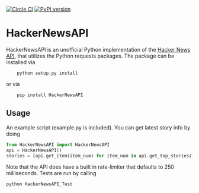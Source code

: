 [![Circle CI](https://circleci.com/gh/rpcope1/HackerNewsAPI-Py.png?style=badge)](https://circleci.com/gh/rpcope1/HackerNewsAPI-Py)
[![PyPI version](https://badge.fury.io/py/HackerNewsAPI.svg)](http://badge.fury.io/py/HackerNewsAPI)
# HackerNewsAPI
HackerNewsAPI is an unofficial Python implementation of the [Hacker News API](https://github.com/HackerNews/API), that
utilizes the Python requests packages. The package can be installed via

```
    python setup.py install
```

or via

```
    pip install HackerNewsAPI
```

## Usage
An example script (example.py is included). You can get latest story info by doing

```python
from HackerNewsAPI import HackerNewsAPI
api = HackerNewsAPI()
stories = [api.get_item(item_num) for item_num in api.get_top_stories()]
```

Note that the API does have a built in rate-limiter that defaults to 250 milliseconds.
Tests are run by calling
```
python HackerNewsAPI_Test
```